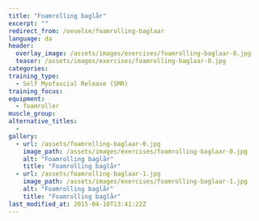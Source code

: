 ```yaml
---
title: "Foamrolling baglår"
excerpt: ""
redirect_from: /oevelse/foamrolling-baglaar
language: da
header:
  overlay_image: /assets/images/exercises/foamrolling-baglaar-0.jpg
  teaser: /assets/images/exercises/foamrolling-baglaar-0.jpg
categories:
training_type: 
  - Self Myofascial Release (SMR)
training_focus: 
equipment:
  - foamroller
muscle_group:
alternative_titles:
  - 
gallery:
  - url: /assets/foamrolling-baglaar-0.jpg
    image_path: /assets/images/exercises/foamrolling-baglaar-0.jpg
    alt: "Foamrolling baglår"
    title: "Foamrolling baglår"
  - url: /assets/foamrolling-baglaar-1.jpg
    image_path: /assets/images/exercises/foamrolling-baglaar-1.jpg
    alt: "Foamrolling baglår"
    title: "Foamrolling baglår"
last_modified_at: 2015-04-10T13:41:22Z
---
```



